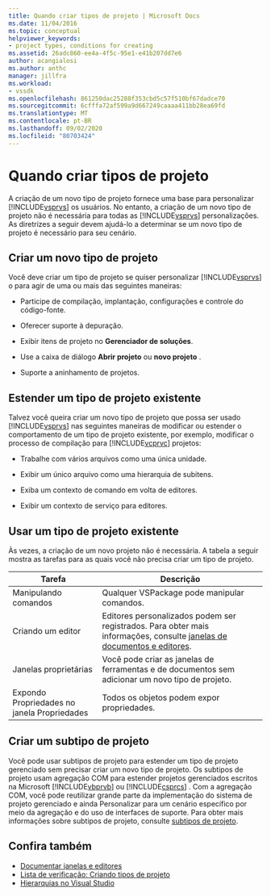 ```yaml
---
title: Quando criar tipos de projeto | Microsoft Docs
ms.date: 11/04/2016
ms.topic: conceptual
helpviewer_keywords:
- project types, conditions for creating
ms.assetid: 26adc860-ee4a-4f5c-95e1-e41b207dd7e6
author: acangialosi
ms.author: anthc
manager: jillfra
ms.workload:
- vssdk
ms.openlocfilehash: 861250dac25288f353cbd5c57f510bf67dadce70
ms.sourcegitcommit: 6cfffa72af599a9d667249caaaa411bb28ea69fd
ms.translationtype: MT
ms.contentlocale: pt-BR
ms.lasthandoff: 09/02/2020
ms.locfileid: "80703424"
---
```

# <a name="when-to-create-project-types"></a>Quando criar tipos de projeto
A criação de um novo tipo de projeto fornece uma base para personalizar [!INCLUDE[vsprvs](../../code-quality/includes/vsprvs_md.md)] os usuários. No entanto, a criação de um novo tipo de projeto não é necessária para todas as [!INCLUDE[vsprvs](../../code-quality/includes/vsprvs_md.md)] personalizações. As diretrizes a seguir devem ajudá-lo a determinar se um novo tipo de projeto é necessário para seu cenário.

## <a name="create-a-new-project-type"></a>Criar um novo tipo de projeto
 Você deve criar um tipo de projeto se quiser personalizar [!INCLUDE[vsprvs](../../code-quality/includes/vsprvs_md.md)] o para agir de uma ou mais das seguintes maneiras:

- Participe de compilação, implantação, configurações e controle do código-fonte.

- Oferecer suporte à depuração.

- Exibir itens de projeto no **Gerenciador de soluções**.

- Use a caixa de diálogo **Abrir projeto** ou **novo projeto** .

- Suporte a aninhamento de projetos.

## <a name="extend-an-existing-project-type"></a>Estender um tipo de projeto existente
 Talvez você queira criar um novo tipo de projeto que possa ser usado [!INCLUDE[vsprvs](../../code-quality/includes/vsprvs_md.md)] nas seguintes maneiras de modificar ou estender o comportamento de um tipo de projeto existente, por exemplo, modificar o processo de compilação para [!INCLUDE[vcprvc](../../code-quality/includes/vcprvc_md.md)] projetos:

- Trabalhe com vários arquivos como uma única unidade.

- Exibir um único arquivo como uma hierarquia de subitens.

- Exiba um contexto de comando em volta de editores.

- Exibir um contexto de serviço para editores.

## <a name="use-an-existing-project-type"></a>Usar um tipo de projeto existente
 Às vezes, a criação de um novo projeto não é necessária. A tabela a seguir mostra as tarefas para as quais você não precisa criar um tipo de projeto.

|Tarefa|Descrição|
|----------|-----------------|
|Manipulando comandos|Qualquer VSPackage pode manipular comandos.|
|Criando um editor|Editores personalizados podem ser registrados. Para obter mais informações, consulte [janelas de documentos e editores](https://msdn.microsoft.com/library/603625e1-62b6-413a-bc44-089346e166bc).|
|Janelas proprietárias|Você pode criar as janelas de ferramentas e de documentos sem adicionar um novo tipo de projeto.|
|Expondo Propriedades no janela Propriedades|Todos os objetos podem expor propriedades.|

## <a name="create-a-project-subtype"></a>Criar um subtipo de projeto
 Você pode usar subtipos de projeto para estender um tipo de projeto gerenciado sem precisar criar um novo tipo de projeto. Os subtipos de projeto usam agregação COM para estender projetos gerenciados escritos na Microsoft [!INCLUDE[vbprvb](../../code-quality/includes/vbprvb_md.md)] ou [!INCLUDE[csprcs](../../data-tools/includes/csprcs_md.md)] . Com a agregação COM, você pode reutilizar grande parte da implementação do sistema de projeto gerenciado e ainda Personalizar para um cenário específico por meio da agregação e do uso de interfaces de suporte. Para obter mais informações sobre subtipos de projeto, consulte [subtipos de projeto](../../extensibility/internals/project-subtypes.md).

## <a name="see-also"></a>Confira também
- [Documentar janelas e editores](https://msdn.microsoft.com/library/603625e1-62b6-413a-bc44-089346e166bc)
- [Lista de verificação: Criando tipos de projeto](../../extensibility/internals/checklist-creating-new-project-types.md)
- [Hierarquias no Visual Studio](../../extensibility/internals/hierarchies-in-visual-studio.md)
